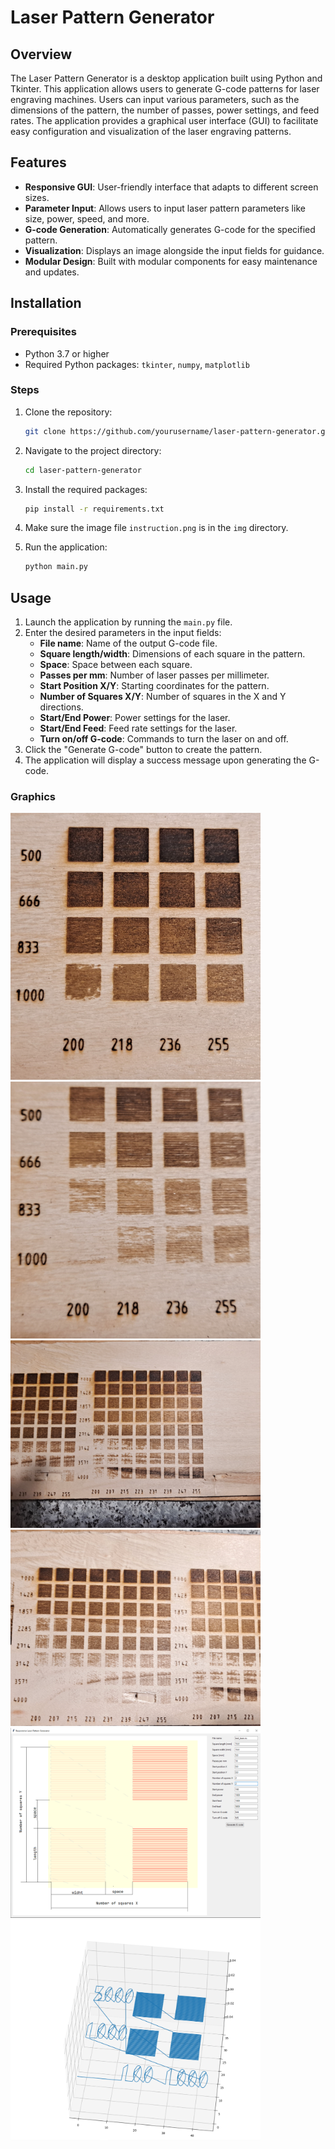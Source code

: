 # Laser Pattern Generator

## Overview

The Laser Pattern Generator is a desktop application built using Python and Tkinter. This application allows users to generate G-code patterns for laser engraving machines. Users can input various parameters, such as the dimensions of the pattern, the number of passes, power settings, and feed rates. The application provides a graphical user interface (GUI) to facilitate easy configuration and visualization of the laser engraving patterns.

## Features

- **Responsive GUI**: User-friendly interface that adapts to different screen sizes.
- **Parameter Input**: Allows users to input laser pattern parameters like size, power, speed, and more.
- **G-code Generation**: Automatically generates G-code for the specified pattern.
- **Visualization**: Displays an image alongside the input fields for guidance.
- **Modular Design**: Built with modular components for easy maintenance and updates.

## Installation

### Prerequisites

- Python 3.7 or higher
- Required Python packages: `tkinter`, `numpy`, `matplotlib`

### Steps

1. Clone the repository:

    ```bash
    git clone https://github.com/yourusername/laser-pattern-generator.git
    ```

2. Navigate to the project directory:

    ```bash
    cd laser-pattern-generator
    ```

3. Install the required packages:

    ```bash
    pip install -r requirements.txt
    ```

4. Make sure the image file `instruction.png` is in the `img` directory.

5. Run the application:

    ```bash
    python main.py
    ```

## Usage

1. Launch the application by running the `main.py` file.
2. Enter the desired parameters in the input fields:
    - **File name**: Name of the output G-code file.
    - **Square length/width**: Dimensions of each square in the pattern.
    - **Space**: Space between each square.
    - **Passes per mm**: Number of laser passes per millimeter.
    - **Start Position X/Y**: Starting coordinates for the pattern.
    - **Number of Squares X/Y**: Number of squares in the X and Y directions.
    - **Start/End Power**: Power settings for the laser.
    - **Start/End Feed**: Feed rate settings for the laser.
    - **Turn on/off G-code**: Commands to turn the laser on and off.
3. Click the "Generate G-code" button to create the pattern.
4. The application will display a success message upon generating the G-code.

### Graphics
<img src="img/1.jpg" alt="Graph 1" width="400"/>
<img src="img/2.jpg" alt="Graph 2" width="400"/>
<img src="img/3.jpg" alt="Graph 3" width="400"/>
<img src="img/4.jpg" alt="Graph 4" width="400"/>
<img src="img/5.png" alt="Graph 5" width="400"/>
<img src="img/6.png" alt="Graph 6" width="400"/>